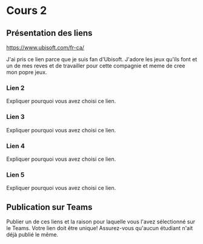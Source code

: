 # Cours 2
## Présentation des liens

 https://www.ubisoft.com/fr-ca/
 
J'ai pris ce lien parce que je suis fan d'Ubisoft. J'adore les jeux qu'ils font et un de mes reves et de travailler pour cette compagnie et meme de cree mon popre jeux. 

### Lien 2 
Expliquer pourquoi vous avez choisi ce lien.

### Lien 3 
Expliquer pourquoi vous avez choisi ce lien.  

### Lien 4 
Expliquer pourquoi vous avez choisi ce lien. 

### Lien 5 
Expliquer pourquoi vous avez choisi ce lien.  

## Publication sur Teams
Publier un de ces liens et la raison pour laquelle vous l'avez sélectionné sur le Teams. Votre lien doit être unique! Assurez-vous qu'aucun étudiant n'ait déjà publié le même. 
